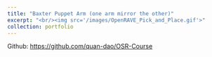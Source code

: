 ```yaml
---
title: "Baxter Puppet Arm (one arm mirror the other)"
excerpt: "<br/><img src='/images/OpenRAVE_Pick_and_Place.gif'>"
collection: portfolio
---
```


Github: https://github.com/quan-dao/OSR-Course

